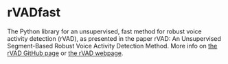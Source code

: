 # rVADfast
The Python library for an unsupervised, fast method for robust voice activity detection (rVAD), as presented in the paper rVAD: An Unsupervised Segment-Based Robust Voice Activity Detection Method. More info on [the rVAD GitHub page](https://github.com/zhenghuatan/rVAD) or [the rVAD webpage](http://kom.aau.dk/~zt/online/rVAD/). 
